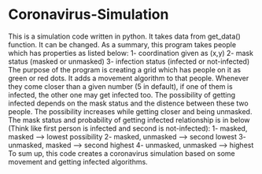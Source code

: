 # Coronavirus-Simulation
This is a simulation code written in python. It takes data from get_data() function. It can be changed. As a summary, this program takes people which has properties as listed below:
1- coordination given as (x,y)
2- mask status (masked or unmasked)
3- infection status (infected or not-infected)
The purpose of the program is creating a grid which has people on it as green or red dots. It adds a movement algorithm to that people. Whenever they come closer than a given number (5 in default), if one of them is infected, the other one may get infected too. The possibility of getting infected depends on the mask status and the distence between these two people. The possibility increases while getting closer and being unmasked. The mask status and probability of getting infected relationship is in below (Think like first person is infected and second is not-infected):
1- masked, masked  --> lowest possibility
2- masked, unmasked  --> second lowest
3- unmasked, masked  --> second highest
4- unmasked, unmasked  --> highest
To sum up, this code creates a coronavirus simulation based on some movement and getting infected algorithms.
